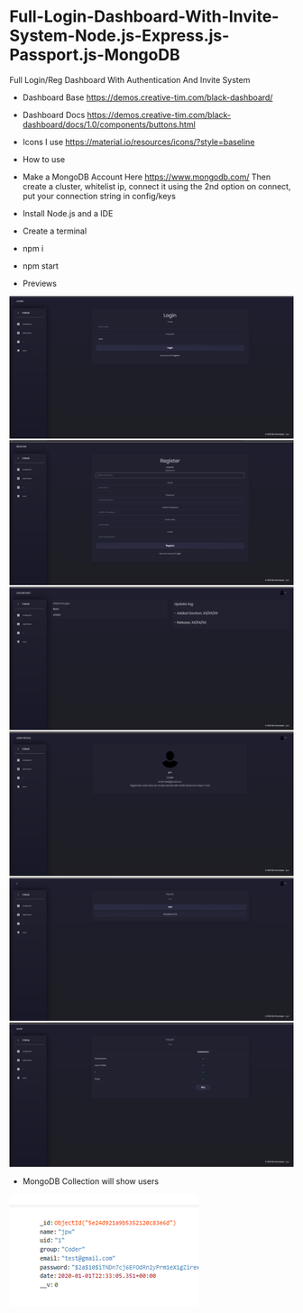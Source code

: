 # Full-Login-Dashboard-With-Invite-System-Node.js-Express.js-Passport.js-MongoDB
Full Login/Reg Dashboard With Authentication And Invite System

- Dashboard Base https://demos.creative-tim.com/black-dashboard/

- Dashboard Docs https://demos.creative-tim.com/black-dashboard/docs/1.0/components/buttons.html

- Icons I use https://material.io/resources/icons/?style=baseline 

- How to use 

- Make a MongoDB Account Here https://www.mongodb.com/ Then create a cluster, whitelist ip, connect it using the 2nd option on
connect, put your connection string in config/keys

- Install Node.js and a IDE

- Create a terminal

- npm i

- npm start

- Previews

![](preview/login.png)
![](preview/Reg.png)
![](preview/dash.png)
![](preview/User.png)
![](preview/1.png)
![](preview/Shop.png)

- MongoDB Collection will show users 

![](preview/mongodb.png)
